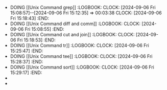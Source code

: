 - DOING [[Unix Command grep]]
  :LOGBOOK:
  CLOCK: [2024-09-06 Fri 15:08:57]--[2024-09-06 Fri 15:12:35] =>  00:03:38
  CLOCK: [2024-09-06 Fri 15:18:43]
  :END:
- DOING [[Unix Command diff and comm]]
  :LOGBOOK:
  CLOCK: [2024-09-06 Fri 15:08:55]
  :END:
- DOING [[Unix Command cut and join]]
  :LOGBOOK:
  CLOCK: [2024-09-06 Fri 15:18:53]
  :END:
- DOING [[Unix Command tr]]
  :LOGBOOK:
  CLOCK: [2024-09-06 Fri 15:25:47]
  :END:
- DOING [[Unix Command tee]]
  :LOGBOOK:
  CLOCK: [2024-09-06 Fri 15:28:37]
  :END:
- DOING [[Unix Command sort]]
  :LOGBOOK:
  CLOCK: [2024-09-06 Fri 15:29:17]
  :END:
-
-